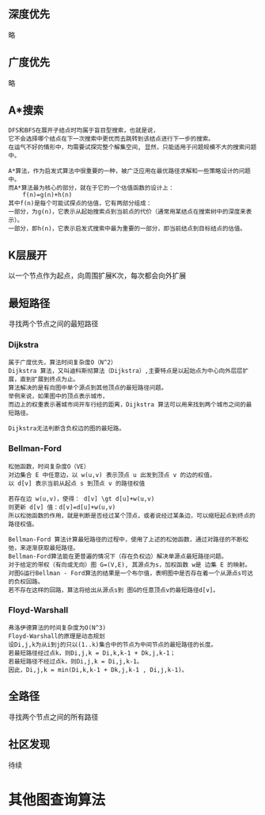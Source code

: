 ## 深度优先
略

## 广度优先
略

## A*搜索
```
DFS和BFS在展开子结点时均属于盲目型搜索，也就是说，
它不会选择哪个结点在下一次搜索中更优而去跳转到该结点进行下一步的搜索。
在运气不好的情形中，均需要试探完整个解集空间, 显然，只能适用于问题规模不大的搜索问题中。

A*算法，作为启发式算法中很重要的一种，被广泛应用在最优路径求解和一些策略设计的问题中。
而A*算法最为核心的部分，就在于它的一个估值函数的设计上：
    f(n)=g(n)+h(n)
其中f(n)是每个可能试探点的估值，它有两部分组成：
一部分，为g(n)，它表示从起始搜索点到当前点的代价（通常用某结点在搜索树中的深度来表示）。
一部分，即h(n)，它表示启发式搜索中最为重要的一部分，即当前结点到目标结点的估值。
```

## K层展开
以一个节点作为起点，向周围扩展K次，每次都会向外扩展

## 最短路径
寻找两个节点之间的最短路径

### Dijkstra
```
属于广度优先，算法时间复杂度O（N^2）
Dijkstra 算法，又叫迪科斯彻算法（Dijkstra）,主要特点是以起始点为中心向外层层扩展，直到扩展到终点为止。
算法解决的是有向图中单个源点到其他顶点的最短路径问题。
举例来说，如果图中的顶点表示城市，
而边上的权重表示著城市间开车行经的距离，Dijkstra 算法可以用来找到两个城市之间的最短路径。

Dijkstra无法判断含负权边的图的最短路。
```

### Bellman-Ford
```
松弛函数，时间复杂度O（VE）
对边集合 E 中任意边，以 w(u,v) 表示顶点 u 出发到顶点 v 的边的权值，
以 d[v] 表示当前从起点 s 到顶点 v 的路径权值

若存在边 w(u,v)，使得： d[v] \gt d[u]+w(u,v)
则更新 d[v] 值：d[v]=d[u]+w(u,v)
所以松弛函数的作用，就是判断是否经过某个顶点，或者说经过某条边，可以缩短起点到终点的路径权值。
```
```
Bellman-Ford 算法计算最短路径的过程中，使用了上述的松弛函数，通过对路径的不断松弛，来逐渐获取最短路径。
Bellman-Ford算法能在更普遍的情况下（存在负权边）解决单源点最短路径问题。
对于给定的带权（有向或无向）图 G=(V,E), 其源点为s，加权函数 w是 边集 E 的映射。
对图G运行Bellman - Ford算法的结果是一个布尔值，表明图中是否存在着一个从源点s可达的负权回路。
若不存在这样的回路，算法将给出从源点s到 图G的任意顶点v的最短路径d[v]。
```

### Floyd-Warshall
```
弗洛伊德算法的时间复杂度为O(N^3)
Floyd-Warshall的原理是动态规划
设Di,j,k为从i到j的只以(1..k)集合中的节点为中间节点的最短路径的长度。
若最短路径经过点k，则Di,j,k = Di,k,k-1 + Dk,j,k-1；
若最短路径不经过点k，则Di,j,k = Di,j,k-1。
因此，Di,j,k = min(Di,k,k-1 + Dk,j,k-1 , Di,j,k-1)。
```

## 全路径
寻找两个节点之间的所有路径


## 社区发现
待续




# 其他图查询算法




